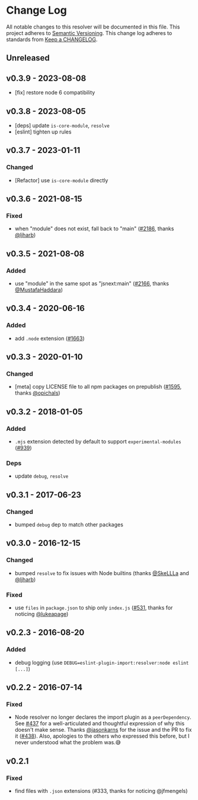 # Change Log
All notable changes to this resolver will be documented in this file.
This project adheres to [Semantic Versioning](https://semver.org/).
This change log adheres to standards from [Keep a CHANGELOG](https://keepachangelog.com).

## Unreleased

## v0.3.9 - 2023-08-08
 - [fix] restore node 6 compatibility

## v0.3.8 - 2023-08-05
 - [deps] update `is-core-module`, `resolve`
 - [eslint] tighten up rules

## v0.3.7 - 2023-01-11
### Changed
 - [Refactor] use `is-core-module` directly

## v0.3.6 - 2021-08-15
### Fixed
 - when "module" does not exist, fall back to "main" ([#2186], thanks [@ljharb])

## v0.3.5 - 2021-08-08
### Added
 - use "module" in the same spot as "jsnext:main" ([#2166], thanks [@MustafaHaddara])

## v0.3.4 - 2020-06-16
### Added
 - add `.node` extension ([#1663])

## v0.3.3 - 2020-01-10
### Changed
 - [meta] copy LICENSE file to all npm packages on prepublish ([#1595], thanks [@opichals])

## v0.3.2 - 2018-01-05
### Added
 - `.mjs` extension detected by default to support `experimental-modules` ([#939])

### Deps
 - update `debug`, `resolve`

## v0.3.1 - 2017-06-23
### Changed
 - bumped `debug` dep to match other packages

## v0.3.0 - 2016-12-15
### Changed
 - bumped `resolve` to fix issues with Node builtins (thanks [@SkeLLLa] and [@ljharb])

### Fixed
 - use `files` in `package.json` to ship only `index.js` ([#531], thanks for noticing [@lukeapage])

## v0.2.3 - 2016-08-20
### Added
 - debug logging (use `DEBUG=eslint-plugin-import:resolver:node eslint [...]`)

## v0.2.2 - 2016-07-14
### Fixed
 - Node resolver no longer declares the import plugin as a `peerDependency`. See [#437] for a well-articulated and thoughtful expression of why this doesn't make sense. Thanks [@jasonkarns] for the issue and the PR to fix it ([#438]). Also, apologies to the others who expressed this before, but I never understood what the problem was.😅

## v0.2.1
### Fixed
 - find files with `.json` extensions (#333, thanks for noticing @jfmengels)

[#2186]: https://github.com/import-js/eslint-plugin-import/issues/2186
[#2166]: https://github.com/import-js/eslint-plugin-import/pull/2166
[#1663]: https://github.com/import-js/eslint-plugin-import/issues/1663
[#1595]: https://github.com/import-js/eslint-plugin-import/pull/1595
[#939]: https://github.com/import-js/eslint-plugin-import/issues/939
[#531]: https://github.com/import-js/eslint-plugin-import/issues/531
[#438]: https://github.com/import-js/eslint-plugin-import/pull/438
[#437]: https://github.com/import-js/eslint-plugin-import/issues/437

[@jasonkarns]: https://github.com/jasonkarns
[@ljharb]: https://github.com/ljharb
[@lukeapage]: https://github.com/lukeapage
[@MustafaHaddara]: https://github.com/MustafaHaddara
[@opichals]: https://github.com/opichals
[@SkeLLLa]: https://github.com/SkeLLLa
